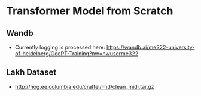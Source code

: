 # Transformer Model from Scratch

## Wandb
- Currently logging is processed here: https://wandb.ai/me322-university-of-heidelberg/GoePT-Training?nw=nwuserme322

## Lakh Dataset
- http://hog.ee.columbia.edu/craffel/lmd/clean_midi.tar.gz
